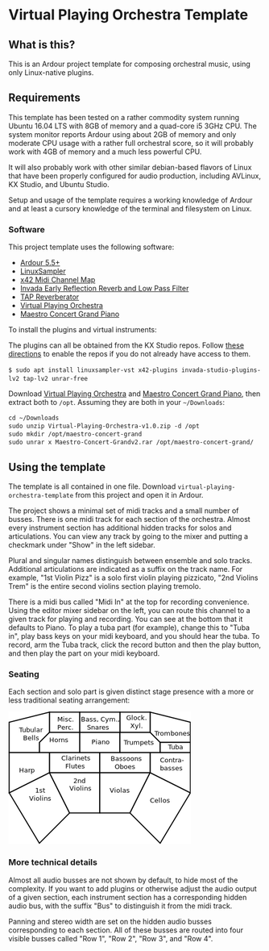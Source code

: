 # Virtual Playing Orchestra Template

## What is this?
This is an Ardour project template for composing orchestral music, using only Linux-native plugins.

## Requirements
This template has been tested on a rather commodity system running Ubuntu 16.04 LTS with 8GB of memory and a quad-core i5 3GHz CPU. The system monitor reports Ardour using about 2GB of memory and only moderate CPU usage with a rather full orchestral score, so it will probably work with 4GB of memory and a much less powerful CPU.

It will also probably work with other similar debian-based flavors of Linux that have been properly configured for audio production, including AVLinux, KX Studio, and Ubuntu Studio.

Setup and usage of the template requires a working knowledge of Ardour and at least a cursory knowledge of the terminal and filesystem on Linux.

### Software 

This project template uses the following software:

* [Ardour 5.5+](http://ardour.org/)
* [LinuxSampler](https://linuxsampler.org/)
* [x42 Midi Channel Map](http://x42-plugins.com)
* [Invada Early Reflection Reverb and Low Pass Filter](https://launchpad.net/invada-studio)
* [TAP Reverberator](http://tap-plugins.sourceforge.net/)
* [Virtual Playing Orchestra](http://virtualplaying.com/)
* [Maestro Concert Grand Piano](http://sonimusicae.free.fr/matshelgesson-maestro-en.html)

To install the plugins and virtual instruments:

The plugins can all be obtained from the KX Studio repos. Follow [these directions](http://kxstudio.linuxaudio.org/Repositories) to enable the repos if you do not already have access to them.

`$ sudo apt install linuxsampler-vst x42-plugins invada-studio-plugins-lv2 tap-lv2 unrar-free`

Download [Virtual Playing Orchestra](http://virtualplaying.com/) and [Maestro Concert Grand Piano](http://sonimusicae.free.fr/matshelgesson-maestro-en.html), then extract both to `/opt`. Assuming they are both in your `~/Downloads`:

```
cd ~/Downloads
sudo unzip Virtual-Playing-Orchestra-v1.0.zip -d /opt
sudo mkdir /opt/maestro-concert-grand
sudo unrar x Maestro-Concert-Grandv2.rar /opt/maestro-concert-grand/
```

## Using the template

The template is all contained in one file. Download `virtual-playing-orchestra-template` from this project and open it in Ardour.

The project shows a minimal set of midi tracks and a small number of busses. There is one midi track for each section of the orchestra. Almost every instrument section has additional hidden tracks for solos and articulations. You can view any track by going to the mixer and putting a checkmark under "Show" in the left sidebar.

Plural and singular names distinguish between ensemble and solo tracks. Additional articulations are indicated as a suffix on the track name. For example, "1st Violin Pizz" is a solo first violin playing pizzicato, "2nd Violins Trem" is the entire second violins section playing tremolo.

There is a midi bus called "Midi In" at the top for recording convenience. Using the editor mixer sidebar on the left, you can route this channel to a given track for playing and recording. You can see at the bottom that it defaults to Piano. To play a tuba part (for example), change this to "Tuba in", play bass keys on your midi keyboard, and you should hear the tuba. To record, arm the Tuba track, click the record button and then the play button, and then play the part on your midi keyboard.

### Seating

Each section and solo part is given distinct stage presence with a more or less traditional seating arrangement:

![Seating Chart](seating.png)

### More technical details

Almost all audio busses are not shown by default, to hide most of the complexity. If you want to add plugins or otherwise adjust the audio output of a given section, each instrument section has a corresponding hidden audio bus, with the suffix "Bus" to distinguish it from the midi track.

Panning and stereo width are set on the hidden audio busses corresponding to each section. All of these busses are routed into four visible busses called "Row 1", "Row 2", "Row 3", and "Row 4".
